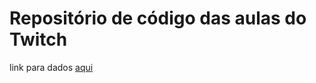# Repositório de código das aulas do Twitch

link para dados [aqui](https://drive.google.com/drive/folders/1mY0vjqEcgaeUmkZczqcnfhCVBc9CYve4?usp=sharing)